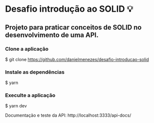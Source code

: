 # Desafio introdução ao SOLID 💡

## Projeto para praticar conceitos de SOLID no desenvolvimento de uma API.

### Clone a aplicação
$ git clone https://github.com/danielmenezes/desafio-introducao-solid

### Instale as dependências
$ yarn

### Execulte a aplicação
$ yarn dev

Documentação e teste da API: http://localhost:3333/api-docs/
